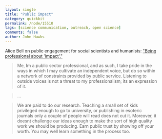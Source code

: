 ```yaml
---
layout: single 
title: "Public impact" 
category: quickbit
permalink: /node/15510
tags: [science communication, outreach, open science] 
comments: false 
author: John Hawks 
---
```


Alice Bell on public engagement for social scientists and humanists: <a href="http://www.socialsciencespace.com/2011/05/being-professional-about-impact/">"Being professional about 'impact'."</a>

<blockquote>Me, Im a public sector professional, and as such, I take pride in the ways in which I may cultivate an independent voice, but do so within a network of constraints provided by public service. Listening to outside voices is not a threat to my professionalism; its an expression of it.</blockquote>

<blockquote>...</blockquote>

<blockquote>We are paid to do our research. Teaching a small set of kids privileged enough to go to university, or publishing in esoteric journals only a couple of people will read does not cut it. Moreover, it doesnt challenge our ideas enough to make the sort of high quality work we should be producing. Earn public trust by showing off your worth. You may well learn something in the process too.</blockquote>

